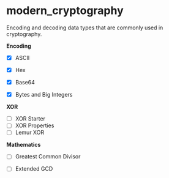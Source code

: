 # modern_cryptography
Encoding and decoding data types that are commonly used in cryptography.

**Encoding**
- [x] ASCII 
- [x] Hex 
- [x] Base64 
- [x] Bytes and Big Integers 
    

**XOR**
- [ ] XOR Starter 
- [ ] XOR Properties 
- [ ] Lemur XOR

**Mathematics**
- [ ] Greatest Common Divisor 
- [ ] Extended GCD 

